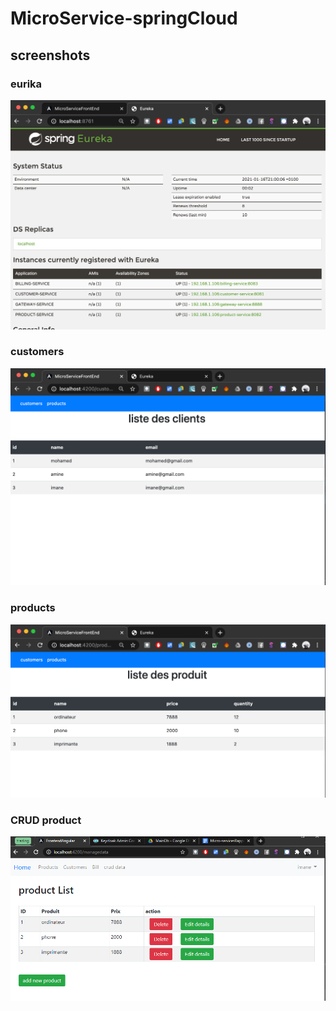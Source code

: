# MicroService-springCloud

<h2>screenshots</h2>

<h3>eurika</h3>

![](pics/eurika.png)

<h3>customers</h3>

![](pics/client.png)

<h3>products</h3>

![](pics/produit.png)

<h3>CRUD product</h3>

![](pics/loginManager.png)
